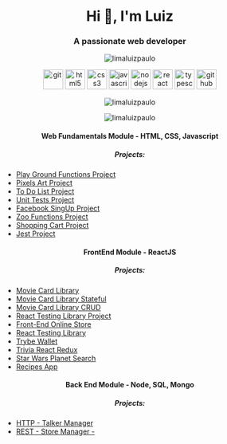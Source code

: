<h1 align="center">Hi 👋, I'm Luiz</h1>
<h3 align="center">A passionate web developer</h3>

<p align="center"> <img src="https://komarev.com/ghpvc/?username=limaluizpaulo" alt="limaluizpaulo" /> </p>

<p align="center">
  <img src="https://www.vectorlogo.zone/logos/git-scm/git-scm-icon.svg" alt="git" height="40"/>
  <img src="https://ik.imagekit.io/joaonasc/GitHub/assets/tech-logos/html5_uTMKXvufNb.png" alt="html5" height="40"/>
  <img src="https://ik.imagekit.io/joaonasc/GitHub/assets/tech-logos/css3_VgbzSiOrr7.png" alt="css3" height="40"/>
  <img src="https://ik.imagekit.io/joaonasc/GitHub/assets/tech-logos/javascript_FxaldcpSw.png" alt="javascript" height="40"/>
  <img src="https://ik.imagekit.io/joaonasc/GitHub/assets/tech-logos/nodejs_Y2TSm6B_DN.png" alt="nodejs" height="40"/>
  <img src="https://ik.imagekit.io/joaonasc/GitHub/assets/tech-logos/reactjs_j5WbdQuuJ.png" alt="react" height="40"/>
  <img src="https://ik.imagekit.io/joaonasc/GitHub/assets/tech-logos/typescript_jx2QG0P-U0.png" alt="typescript" height="40"/>
  <img src="https://ik.imagekit.io/joaonasc/GitHub/assets/tech-logos/github_CEhhSRJdrr.png" alt="github" height="40"/>
</p>
<p align="center"><img align="center" src="https://github-readme-stats.vercel.app/api/top-langs/?username=limaluizpaulo&layout=compact&hide=html" alt="limaluizpaulo" /></p>

<p align="center"><img align="center" src="https://github-readme-stats.vercel.app/api?username=limaluizpaulo&show_icons=true&hide=issues,contribs" alt="limaluizpaulo" /></p>

<h4 align="center"> Web Fundamentals Module - HTML, CSS, Javascript</h4>
<h5 align="center">Projects:</h5>


* <a align="center" href="https://github.com/tryber/sd-010-b-project-playground-functions/pull/46">Play Ground Functions Project </a>
* <a align="center" href="https://github.com/tryber/sd-010-b-project-pixels-art/pull/66">Pixels Art Project </a>
* <a align="center" href="https://github.com/tryber/sd-010-b-project-todo-list/pull/3">To Do List Project </a>
* <a align="center" href="https://github.com/tryber/sd-010-b-project-js-unit-tests/pull/123"> Unit Tests Project </a>
* <a align="center" href="https://github.com/tryber/sd-010-b-project-facebook-signup/pull/114">Facebook SingUp Project </a>
* <a align="center" href="https://github.com/tryber/sd-010-b-project-zoo-functions/pull/119">Zoo Functions Project </a>
* <a align="center" href="https://github.com/tryber/sd-010-b-project-shopping-cart/pull/92">Shopping Cart Project </a>
* <a align="center" href="https://github.com/tryber/sd-010-b-project-jest/pull/122">Jest Project </a>
 
<h4 align="center">FrontEnd Module - ReactJS </h4>
<h5 align="center">Projects:</h5>

* <a align="center" href="https://github.com/tryber/sd-010-b-project-movie-cards-library/pull/2">Movie Card Library</a>
* <a align="center" href="https://github.com/tryber/sd-010-b-project-movie-cards-library-stateful/pull/25">Movie Card Library Stateful</a>
* <a align="center" href="https://github.com/tryber/sd-010-b-project-movie-card-library-crud/pull/93">Movie Card Library CRUD</a>
* <a align="center" href="https://github.com/tryber/sd-010-b-project-react-testing-library/pull/117">React Testing Library Project</a>
* <a align="center" href="https://github.com/tryber/sd-010-b-project-frontend-online-store/pull/15">Front-End Online Store</a>
* <a align="center" href="https://github.com/tryber/sd-010-b-project-react-testing-library/pull/117">React Testing Library</a>
* <a align="center" href="https://github.com/tryber/sd-010-b-project-trybewallet/pull/131">Trybe Wallet</a>
* <a align="center" href="https://github.com/tryber/sd-010-b-project-trivia-react-redux/pull/102">Trivia React Redux</a>
* <a align="center" href="https://github.com/tryber/sd-010-b-project-starwars-planets-search/pull/111">Star Wars Planet Search</a>
* <a align="center" href="https://github.com/tryber/sd-010-b-project-recipes-app/pull/24">Recipes App</a>

<h4 align="center">Back End Module - Node, SQL, Mongo </h4>
<h5 align="center">Projects:</h5>

* <a align="center" href="https://github.com/tryber/sd-010-b-project-talker-manager/pull/115">HTTP - Talker Manager</a>
* <a align="center" href="https://github.com/tryber/sd-010-b-store-manager/pull/89">REST - Store Manager - </a>



